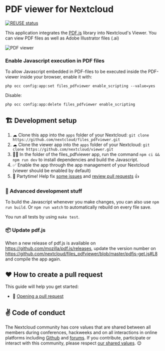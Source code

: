 <!--
   - SPDX-FileCopyrightText: 2016-2024 Nextcloud GmbH and Nextcloud contributors
   - SPDX-FileCopyrightText: 2014-2016 ownCloud, Inc.
   - SPDX-License-Identifier: AGPL-3.0-only
-->
# PDF viewer for Nextcloud

[![REUSE status](https://api.reuse.software/badge/github.com/nextcloud/files_pdfviewer)](https://api.reuse.software/info/github.com/nextcloud/files_pdfviewer)

This application integrates the [PDF.js](https://mozilla.github.io/pdf.js/) library into Nextcloud's Viewer.
You can view PDF files as well as Adobe Illustrator files (.ai)

![PDF viewer](https://user-images.githubusercontent.com/59488153/189176433-2f6d97a1-b151-4099-84f4-d1446a007b8a.png)

### Enable Javascript execution in PDF files

To allow Javascript embedded in PDF-files to be executed inside the PDF-viewer inside your browser, enable it with:

`php occ config:app:set files_pdfviewer enable_scripting --value=yes`

Disable:

`php occ config:app:delete files_pdfviewer enable_scripting`

## 🏗 Development setup

1. ☁ Clone this app into the `apps` folder of your Nextcloud: `git clone https://github.com/nextcloud/files_pdfviewer.git`
1. ☁ Clone the viewer app into the `apps` folder of your Nextcloud: `git clone https://github.com/nextcloud/viewer.git`
2. 👩‍💻 In the folder of the files_pdfviewer app, run the command `npm ci && npm run dev` to install dependencies and build the Javascript.
3. ✅ Enable the app through the app management of your Nextcloud (viewer should be enabled by default)
4. 🎉 Partytime! Help fix [some issues](https://github.com/nextcloud/files_pdfviewer/issues) and [review pull requests](https://github.com/nextcloud/files_pdfviewer/pulls) 👍


### 🧙 Advanced development stuff

To build the Javascript whenever you make changes, you can also use `npm run build`. Or `npm run watch` to automatically rebuild on every file save.

You run all tests by using `make test`.

### 📦 Update pdf.js

When a new release of pdf.js is available on https://github.com/mozilla/pdf.js/releases, update the version number on https://github.com/nextcloud/files_pdfviewer/blob/master/pdfjs-get.js#L8 and compile the app again.


## ♥ How to create a pull request

This guide will help you get started:
- 💃 [Opening a pull request](https://opensource.guide/how-to-contribute/#opening-a-pull-request)


## ✌ Code of conduct

The Nextcloud community has core values that are shared between all members during conferences, hackweeks and on all interactions in online platforms including [Github](https://github.com/nextcloud) and [forums](https://help.nextcloud.com). If you contribute, participate or interact with this community, please respect [our shared values](https://nextcloud.com/code-of-conduct/). 😌

